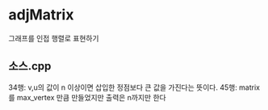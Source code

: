 # adjMatrix
그래프를 인접 행렬로 표현하기

## 소스.cpp
34행: v,u의 값이 n 이상이면 삽입한 정점보다 큰 값을 가진다는 뜻이다.
45행: matrix를 max_vertex 만큼 만들었지만 출력은 n까지만 한다

